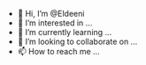 - 👋 Hi, I’m @Eldeeni
- 👀 I’m interested in ...
- 🌱 I’m currently learning ...
- 💞️ I’m looking to collaborate on ...
- 📫 How to reach me ...

<!---
Eldeeni/Eldeeni is a ✨ special ✨ repository because its `README.md` (this file) appears on your GitHub profile.
You can click the Preview link to take a look at your changes.
--->
